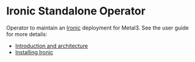 # Ironic Standalone Operator

Operator to maintain an [Ironic][ironic] deployment for Metal3. See the user
guide for more details:

* [Introduction and architecture](https://book.metal3.io/irso/introduction)
* [Installing Ironic](https://book.metal3.io/irso/install-basics)

[ironic]: https://ironicbaremetal.org/
